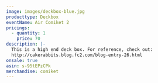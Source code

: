 ```yaml
---
image: images/deckbox-blue.jpg
producttype: Deckbox
eventName: Air Comiket 2
pricings:
  - quantity: 1
    price: 70
description: |-
  This is a high end deck box. For reference, check out:
  http://cakerabbits.blog.fc2.com/blog-entry-26.html
onsale: true
asin: s-95tEPzCPk
merchandise: comiket
---
```


